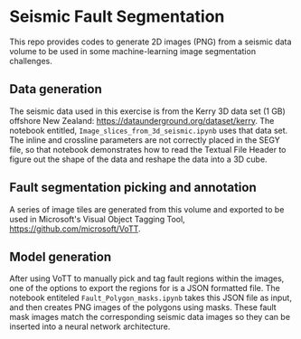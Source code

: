 # Seismic Fault Segmentation

This repo provides codes to generate 2D images (PNG) from a seismic data volume to be used in some machine-learning image segmentation challenges.

## Data generation
The seismic data used in this exercise is from the Kerry 3D data set (1 GB) offshore New Zealand: https://dataunderground.org/dataset/kerry. The notebook entitled, `Image_slices_from_3d_seismic.ipynb` uses that data set. The inline and crossline parameters are not correctly placed in the SEGY file, so that notebook demonstrates how to read the Textual File Header to figure out the shape of the data and reshape the data into a 3D cube.

## Fault segmentation picking and annotation
A series of image tiles are generated from this volume and exported to be used in Microsoft's Visual Object Tagging Tool, https://github.com/microsoft/VoTT. 

## Model generation
After using VoTT to manually pick and tag fault regions within the images, one of the options to export the regions for is a JSON formatted file. The notebook entiteled `Fault_Polygon_masks.ipynb` takes this JSON file as input, and then creates PNG images of the polygons using masks. These fault mask images match the corresponding seismic data images so they can be inserted into a neural network architecture.